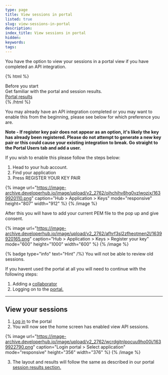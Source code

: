 ```yaml
---
type: page
title: View sessions in portal
listed: true
slug: view-sessions-in-portal
description: 
index_title: View sessions in portal
hidden: 
keywords: 
tags: 
---
```


You have the option to view your sessions in a portal view if you have completed an API integration.

{% html %}
<div class="alert-BYS">
   <div class="alert-title" id="BYS">
      Before you start
   </div>
   <div class="alert-text" >
Get familiar with the portal and session results.   </div>
   <div class="alert-links"> 
         <a target="_self" href="https://developers.yoti.com/identity-verification/portal-session-results">Portal results</a>        
   </div>
</div>
{% /html %}

You may already have an API integration completed or you may want to enable this from the beginning, please see below for which preference you are.

**Note - If register key pair does not appear as an option, it's likely the key has already been registered. Please do not attempt to generate a new key pair or this could cause your existing integration to break. Go straight to the Portal Users tab and add a user.**

If you wish to enable this please follow the steps below:

1. Head to your hub account. 
2. Find your application
3. Press REGISTER YOUR KEY PAIR

{% image url="https://image-archive.developerhub.io/image/upload/v2_2762/oihchihv8hg0vzlwozjx/1639920110.png" caption="Hub &gt; Application &gt; Keys" mode="responsive" height="807" width="912" %}
{% /image %}

After this you will have to add your current PEM file to the pop up and give consent.

{% image url="https://image-archive.developerhub.io/image/upload/v2_2762/afhrf3sl2zfheotmen2l/1639920165.png" caption="Hub &gt; Application &gt; Keys &gt; Register your key" mode="600" height="1000" width="600" %}
{% /image %}

{% badge type="info" text="Hint" /%} You will not be able to review old sessions. 

If you havent used the portal at all you will need to continue with the following steps:

1. Adding a [collaborator](/identity-verification/add-users)
2. Logging on to the [portal.](https://developers.yoti.com/identity-verification/login)

---

## View your sessions

1. [Log in](/identity-verification/login) to the portal
2. You will now see the home screen has enabled view API sessions.

{% image url="https://image-archive.developerhub.io/image/upload/v2_2762/wcrdgjtnlpocuu9ho00i/1639922790.png" caption="Login portal &gt; Select application" mode="responsive" height="356" width="376" %}
{% /image %}

3. The layout and results will follow the same as described in our portal[ session results section.](/identity-verification/portal-session-results)